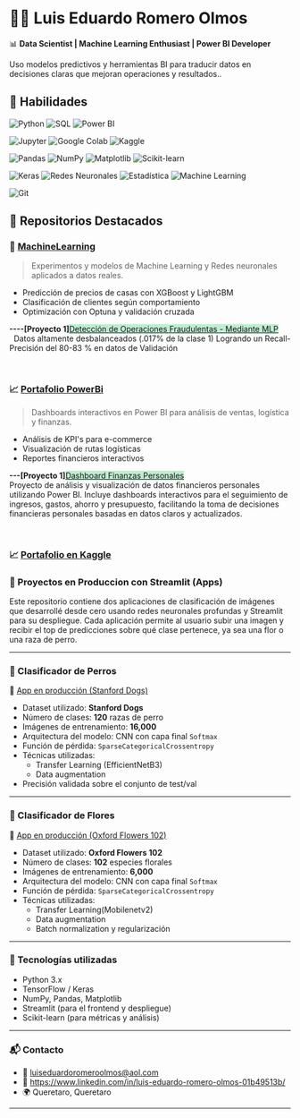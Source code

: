 # 👨‍💻 Luis Eduardo Romero Olmos

📊 **Data Scientist | Machine Learning Enthusiast | Power BI Developer**

Uso modelos predictivos y herramientas BI para traducir datos en decisiones claras que mejoran operaciones y resultados..

## 🚀 Habilidades

![Python](https://img.shields.io/badge/Python-3776AB?style=for-the-badge&logo=python&logoColor=white)
![SQL](https://img.shields.io/badge/SQL-336791?style=for-the-badge&logo=postgresql&logoColor=white)
![Power BI](https://img.shields.io/badge/PowerBI-F2C811?style=for-the-badge&logo=powerbi&logoColor=black)

![Jupyter](https://img.shields.io/badge/Jupyter-F37626?style=for-the-badge&logo=jupyter&logoColor=white)
![Google Colab](https://img.shields.io/badge/Colab-F9AB00?style=for-the-badge&logo=googlecolab&logoColor=white)
![Kaggle](https://img.shields.io/badge/Kaggle-20BEFF?style=for-the-badge&logo=kaggle&logoColor=white)

![Pandas](https://img.shields.io/badge/Pandas-150458?style=for-the-badge&logo=pandas&logoColor=white)
![NumPy](https://img.shields.io/badge/NumPy-013243?style=for-the-badge&logo=numpy&logoColor=white)
![Matplotlib](https://img.shields.io/badge/Matplotlib-11557c?style=for-the-badge&logo=plotly&logoColor=white)
![Scikit-learn](https://img.shields.io/badge/Scikit--learn-F7931E?style=for-the-badge&logo=scikit-learn&logoColor=white)

![Keras](https://img.shields.io/badge/Keras-D00000?style=for-the-badge&logo=keras&logoColor=white)
![Redes Neuronales](https://img.shields.io/badge/Redes%20Neuronales-673AB7?style=for-the-badge&logo=tensorflow&logoColor=white)
![Estadística](https://img.shields.io/badge/Estadística-4CAF50?style=for-the-badge)
![Machine Learning](https://img.shields.io/badge/Machine%20Learning-009688?style=for-the-badge&logo=scikit-learn&logoColor=white)

![Git](https://img.shields.io/badge/Git-F05032?style=for-the-badge&logo=git&logoColor=white)

## 📂 Repositorios Destacados

### 🔬 [MachineLearning](https://github.com/LuisEduardoRomeroOlmos/MachineLearning)
> Experimentos y modelos de Machine Learning y Redes neuronales aplicados a datos reales.
- Predicción de precios de casas con XGBoost y LightGBM
- Clasificación de clientes según comportamiento
- Optimización con Optuna y validación cruzada

<p><strong>----[Proyecto 1]</strong><span style="background-color: #bfedd2;"><a style="background-color: #bfedd2;" href="LuisEduardoRomeroOlmos/MachineLearning/fraud_detection_project" target="_blank" rel="noopener">Detecci&oacute;n de Operaciones Fraudulentas - Mediante MLP</a></span><br />&nbsp; Datos altamente desbalanceados (.017% de la clase 1) Logrando un Recall- Precisi&oacute;n del 80-83 % en datos de Validaci&oacute;n</p>
<p>&nbsp;</p>

### 📈 [Portafolio PowerBi](https://github.com/LuisEduardoRomeroOlmos/portafolio_power_bi)
> Dashboards interactivos en Power BI para análisis de ventas, logística y finanzas.
- Análisis de KPI's para e-commerce
- Visualización de rutas logísticas
- Reportes financieros interactivos

<p><strong>---[Proyecto 1]</strong><span style="background-color: #bfedd2;"><a style="background-color: #bfedd2;" href="https://github.com/LuisEduardoRomeroOlmos/portafolio_power_bi/tree/main/Finanzas%20Personales">Dashboard Finanzas Personales</a></span><br />Proyecto de an&aacute;lisis y visualizaci&oacute;n de datos financieros personales utilizando Power BI. Incluye dashboards interactivos para el seguimiento de ingresos, gastos, ahorro y presupuesto, facilitando la toma de decisiones financieras personales basadas en datos claros y actualizados.</p>
<p>&nbsp;</p>

### 📈 [Portafolio en Kaggle](https://www.kaggle.com/luiseduardoromeroolm)



### 🔬 Proyectos en Produccion con Streamlit (Apps)
Este repositorio contiene dos aplicaciones de clasificación de imágenes que desarrollé desde cero usando redes neuronales profundas y Streamlit para su despliegue. Cada aplicación permite al usuario subir una imagen y recibir el top de predicciones sobre qué clase pertenece, ya sea una flor o una raza de perro.

---

### 🐶 Clasificador de Perros

🔗 [App en producción (Stanford Dogs)](https://clasificacion-perros.streamlit.app/)

- Dataset utilizado: **Stanford Dogs**
- Número de clases: **120** razas de perro
- Imágenes de entrenamiento: **16,000**
- Arquitectura del modelo: CNN con capa final `Softmax`
- Función de pérdida: `SparseCategoricalCrossentropy`
- Técnicas utilizadas:
  - Transfer Learning (EfficientNetB3)
  - Data augmentation
- Precisión validada sobre el conjunto de test/val

---

### 🌸 Clasificador de Flores

🔗 [App en producción (Oxford Flowers 102)](https://clasificacion-flores.streamlit.app/)

- Dataset utilizado: **Oxford Flowers 102**
- Número de clases: **102** especies florales
- Imágenes de entrenamiento: **6,000**
- Arquitectura del modelo: CNN con capa final `Softmax`
- Función de pérdida: `SparseCategoricalCrossentropy`
- Técnicas utilizadas:
  - Transfer Learning(Mobilenetv2)
  - Data augmentation
  - Batch normalization y regularización

---

### 🚀 Tecnologías utilizadas

- Python 3.x
- TensorFlow / Keras
- NumPy, Pandas, Matplotlib
- Streamlit (para el frontend y despliegue)
- Scikit-learn (para métricas y análisis)

---


### 📬 Contacto

- 📧 luiseduardoromeroolmos@aol.com
- 💼 https://www.linkedin.com/in/luis-eduardo-romero-olmos-01b49513b/
- 🌍 Queretaro, Queretaro

---


